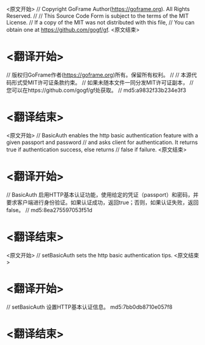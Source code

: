 
<原文开始>
// Copyright GoFrame Author(https://goframe.org). All Rights Reserved.
//
// This Source Code Form is subject to the terms of the MIT License.
// If a copy of the MIT was not distributed with this file,
// You can obtain one at https://github.com/gogf/gf.
<原文结束>

# <翻译开始>
// 版权归GoFrame作者(https://goframe.org)所有。保留所有权利。
//
// 本源代码形式受MIT许可证条款约束。
// 如果未随本文件一同分发MIT许可证副本，
// 您可以在https://github.com/gogf/gf处获取。
// md5:a9832f33b234e3f3
# <翻译结束>


<原文开始>
// BasicAuth enables the http basic authentication feature with a given passport and password
// and asks client for authentication. It returns true if authentication success, else returns
// false if failure.
<原文结束>

# <翻译开始>
// BasicAuth 启用HTTP基本认证功能，使用给定的凭证（passport）和密码，并要求客户端进行身份验证。如果认证成功，返回true；否则，如果认证失败，返回false。
// md5:8ea275597053f51d
# <翻译结束>


<原文开始>
// setBasicAuth sets the http basic authentication tips.
<原文结束>

# <翻译开始>
// setBasicAuth 设置HTTP基本认证信息。 md5:7bb0db8710e057f8
# <翻译结束>

